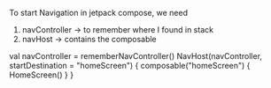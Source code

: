 To start Navigation in jetpack compose, we need

1. navController ->  to remember where I found in stack
2. navHost -> contains the composable

val navController = rememberNavController()
NavHost(navController, startDestination = "homeScreen") {
composable("homeScreen") {
HomeScreen()
}
}